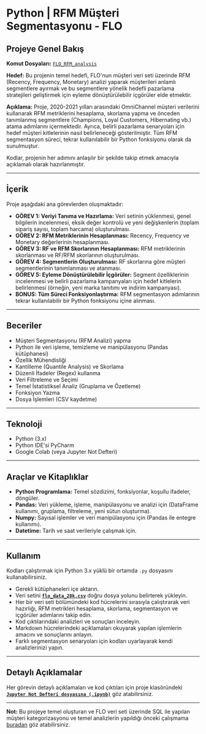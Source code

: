 # Python | RFM Müşteri Segmentasyonu - FLO

## Projeye Genel Bakış

**Komut Dosyaları:** [`FLO_RFM_analysis`](https://github.com/gulizsamgar/PYTHON-Customer-Segmentation-with-RFM/blob/b13da35dcf13c4fac476119a0e5590d87592b464/script/FLO_RFM_analysis.py)

**Hedef:** Bu projenin temel hedefi, FLO'nun müşteri veri seti üzerinde RFM (Recency, Frequency, Monetary) analizi yaparak müşterileri anlamlı segmentlere ayırmak ve bu segmentlere yönelik hedefli pazarlama stratejileri geliştirmek için eyleme dönüştürülebilir içgörüler elde etmektir.

**Açıklama:** Proje, 2020-2021 yılları arasındaki OmniChannel müşteri verilerini kullanarak RFM metriklerini hesaplama, skorlama yapma ve önceden tanımlanmış segmentlere (Champions, Loyal Customers, Hibernating vb.) atama adımlarını içermektedir. Ayrıca, belirli pazarlama senaryoları için hedef müşteri kitlelerinin nasıl belirleneceği gösterilmiştir. Tüm RFM segmentasyon süreci, tekrar kullanılabilir bir Python fonksiyonu olarak da sunulmuştur.

Kodlar, projenin her adımını anlaşılır bir şekilde takip etmek amacıyla açıklamalı olarak hazırlanmıştır.

---

## İçerik

Proje aşağıdaki ana görevlerden oluşmaktadır:

*   **GÖREV 1: Veriyi Tanıma ve Hazırlama:** Veri setinin yüklenmesi, genel bilgilerin incelenmesi, eksik değer kontrolü ve yeni değişkenlerin (toplam sipariş sayısı, toplam harcama) oluşturulması.
*   **GÖREV 2: RFM Metriklerinin Hesaplanması:** Recency, Frequency ve Monetary değerlerinin hesaplanması.
*   **GÖREV 3: RF ve RFM Skorlarının Hesaplanması:** RFM metriklerinin skorlanması ve RF/RFM skorlarının oluşturulması.
*   **GÖREV 4: Segmentlerin Oluşturulması:** RF skorlarına göre müşteri segmentlerinin tanımlanması ve atanması.
*   **GÖREV 5: Eyleme Dönüştürülebilir İçgörüler:** Segment özelliklerinin incelenmesi ve belirli pazarlama kampanyaları için hedef kitlelerin belirlenmesi (örneğin, yeni marka tanıtımı ve indirim kampanyası).
*   **BONUS: Tüm Süreci Fonksiyonlaştırma:** RFM segmentasyon adımlarının tekrar kullanılabilir bir Python fonksiyonu içine alınması.

---

## Beceriler

*   Müşteri Segmentasyonu (RFM Analizi) yapma
*   Python ile veri işleme, temizleme ve manipülasyonu (Pandas kütüphanesi)
*   Özellik Mühendisliği
*   Kantilleme (Quantile Analysis) ve Skorlama
*   Düzenli İfadeler (Regex) kullanma
*   Veri Filtreleme ve Seçimi
*   Temel İstatistiksel Analiz (Gruplama ve Özetleme)
*   Fonksiyon Yazma
*   Dosya İşlemleri (CSV kaydetme)

---

## Teknoloji

*   Python (3.x)
*   Python IDE'si PyCharm
*   Google Colab (veya Jupyter Not Defteri)

---

## Araçlar ve Kitaplıklar

*   **Python Programlama:** Temel sözdizimi, fonksiyonlar, koşullu ifadeler, döngüler.
*   **Pandas:** Veri yükleme, işleme, manipülasyonu ve analizi için (DataFrame kullanımı, gruplama, filtreleme, yeni sütun oluşturma).
*   **Numpy:** Sayısal işlemler ve veri manipülasyonu için (Pandas ile entegre kullanımı).
*   **Datetime:** Tarih ve saat verileriyle çalışmak için.

---

## Kullanım

Kodları çalıştırmak için Python 3.x yüklü bir ortamda `.py` dosyasını kullanabilirsiniz.

- Gerekli kütüphaneleri içe aktarın.
- Veri setini **[`flo_data_20k.csv`](https://github.com/gulizsamgar/PYTHON-Customer-Segmentation-with-RFM/blob/0541aa6d4adfb0224e6d1f5b4470ef061f1bddae/dataset/flo_data_20k.csv)** doğru dosya yolunu belirterek yükleyin.
- Her bir veri seti bölümündeki kod hücrelerini sırasıyla çalıştırarak veri hazırlığı, RFM metrikleri hesaplama, skorlama, segmentasyon ve içgörüler adımlarını takip edin.
- Kod çıktılarındaki analizleri ve sonuçları inceleyin.
- Markdown hücrelerindeki açıklamaları okuyarak yapılan işlemlerin amacını ve sonuçlarını anlayın.
- Farklı segmentasyon senaryoları için kodları uyarlayarak kendi analizlerinizi yapın.

---

## Detaylı Açıklamalar

Her görevin detaylı açıklamaları ve kod çıktıları için proje klasöründeki **[`Jupyter Not Defteri dosyasına (.ipynb)`](FLO_RFM_analysis.ipynb)** göz atabilirsiniz.

---

**Not:** Bu projeye temel oluşturan ve FLO veri seti üzerinde SQL ile yapılan müşteri kategorizasyonu ve temel analizlerin yapıldığı önceki çalışmama [buradan](https://github.com/gulizsamgar/SQL-FLO-Customer-Segmentation/blob/6b7eec3938ab83c02226f5e1612118a06e57a6ce/README.md) göz atabilirsiniz.
